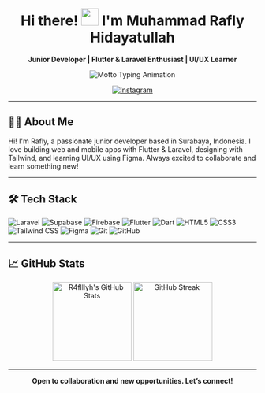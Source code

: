 <h1 align="center">
  Hi there! <img src="https://media.giphy.com/media/hvRJCLFzcasrR4ia7z/giphy.gif" width="35"> I'm Muhammad Rafly Hidayatullah
</h1>

<p align="center">
  <b>Junior Developer | Flutter & Laravel Enthusiast | UI/UX Learner</b>
</p>

<p align="center">
  <img src="https://readme-typing-svg.demolab.com?font=Fira+Code&weight=600&size=22&pause=1200&color=0B8AFF&center=true&vCenter=true&width=380&lines=Code+with+passion" alt="Motto Typing Animation" />
</p>

<p align="center">
  <a href="https://instagram.com/raflllyh">
    <img src="https://img.shields.io/badge/Instagram-@raflllyh-E4405F?style=for-the-badge&logo=instagram&logoColor=white" alt="Instagram">
  </a>
</p>

---

## 👨‍💻 About Me

Hi! I'm Rafly, a passionate junior developer based in Surabaya, Indonesia. I love building web and mobile apps with Flutter & Laravel, designing with Tailwind, and learning UI/UX using Figma. Always excited to collaborate and learn something new!

---

## 🛠 Tech Stack

<div align="left">

  <img src="https://img.shields.io/badge/Laravel-F72C1F?style=for-the-badge&logo=laravel&logoColor=white" alt="Laravel" />
  <img src="https://img.shields.io/badge/Supabase-3ECF8E?style=for-the-badge&logo=supabase&logoColor=white" alt="Supabase" />
  <img src="https://img.shields.io/badge/Firebase-FFCA28?style=for-the-badge&logo=firebase&logoColor=white" alt="Firebase" />
  <img src="https://img.shields.io/badge/Flutter-02569B?style=for-the-badge&logo=flutter&logoColor=white" alt="Flutter" />
  <img src="https://img.shields.io/badge/Dart-0175C2?style=for-the-badge&logo=dart&logoColor=white" alt="Dart" />
  <img src="https://img.shields.io/badge/HTML5-E34F26?style=for-the-badge&logo=html5&logoColor=white" alt="HTML5" />
  <img src="https://img.shields.io/badge/CSS3-1572B6?style=for-the-badge&logo=css3&logoColor=white" alt="CSS3" />
  <img src="https://img.shields.io/badge/Tailwind_CSS-38B2AC?style=for-the-badge&logo=tailwind-css&logoColor=white" alt="Tailwind CSS" />
  <img src="https://img.shields.io/badge/Figma-F24E1E?style=for-the-badge&logo=figma&logoColor=white" alt="Figma" />
  <img src="https://img.shields.io/badge/Git-F05032?style=for-the-badge&logo=git&logoColor=white" alt="Git" />
  <img src="https://img.shields.io/badge/GitHub-181717?style=for-the-badge&logo=github&logoColor=white" alt="GitHub" />

</div>

---

## 📈 GitHub Stats

<p align="center">
  <img src="https://github-readme-stats.vercel.app/api?username=R4flllyh&show_icons=true&theme=tokyonight" alt="R4flllyh's GitHub Stats" height="160"/>
  <img src="https://github-readme-streak-stats.herokuapp.com/?user=R4flllyh&theme=tokyonight" alt="GitHub Streak" height="160"/>
</p>

---

<p align="center">
  <b>Open to collaboration and new opportunities. Let’s connect!</b>
</p>
